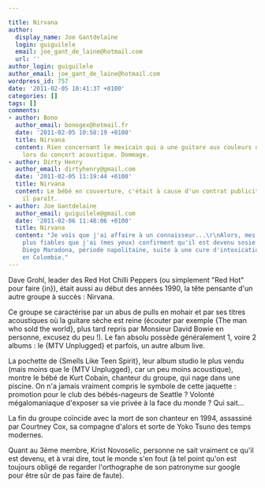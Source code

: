 ```yaml
---

title: Nirvana
author:
  display_name: Joe Gantdelaine
  login: guiguilele
  email: joe_gant_de_laine@hotmail.com
  url: ''
author_login: guiguilele
author_email: joe_gant_de_laine@hotmail.com
wordpress_id: 757
date: '2011-02-05 10:41:37 +0100'
categories: []
tags: []
comments:
- author: Bono
  author_email: bonogex@hotmail.fr
  date: '2011-02-05 10:58:19 +0100'
  title: Nirvana
  content: Rien concernant le mexicain qui a une guitare aux couleurs de la France
    lors du concert acoustique. Dommage.
- author: Dirty Henry
  author_email: dirtyhenry@gmail.com
  date: '2011-02-05 11:19:44 +0100'
  title: Nirvana
  content: Le bébé en couverture, c'était à cause d'un contrat publicitaire avec Vittel
    il paraît.
- author: Joe Gantdelaine
  author_email: guiguilele@gmail.com
  date: '2011-02-06 11:48:06 +0100'
  title: Nirvana
  content: "Je vois que j'ai affaire à un connaisseur...\r\nAlors, mes sources les
    plus fiables que j'ai (mes yeux) confirment qu'il est devenu sosie officiel de
    Diego Maradona, période napolitaine, suite à une cure d'intoxication à la coke
    en Colombie."
---
```

Dave Grohl, leader des Red Hot Chilli Peppers (ou simplement "Red Hot" pour faire {in}), était aussi au début des années 1990, la tête pensante d'un autre groupe à succès : Nirvana.

Ce groupe se caractérise par un abus de pulls en mohair et par ses titres acoustiques où la guitare sèche est reine (écouter par exemple {The man who sold the world}, plus tard repris par Monsieur David Bowie en personne, excusez du peu !). Le fan absolu possède généralement 1, voire 2 albums : le {MTV Unplugged} et parfois, un autre album live.

La pochette de {Smells Like Teen Spirit}, leur album studio le plus vendu (mais moins que le {MTV Unplugged}, car un peu moins acoustique), montre le bébé de Kurt Cobain, chanteur du groupe, qui nage dans une piscine. On n'a jamais vraiment compris le symbole de cette jaquette : promotion pour le club des bébés-nageurs de Seattle ? Volonté mégalomaniaque d'exposer sa vie privée à la face du monde ? Qui sait...

La fin du groupe coïncide avec la mort de son chanteur en 1994, assassiné par Courtney Cox, sa compagne d'alors et sorte de Yoko Tsuno des temps modernes.

Quant au 3ème membre, Krist Novoselic, personne ne sait vraiment ce qu'il est devenu, et à vrai dire, tout le monde s'en fout (à tel point qu'on est toujours obligé de regarder l'orthographe de son patronyme sur google pour être sûr de pas faire de faute).
